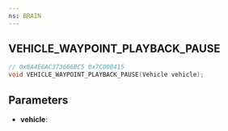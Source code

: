```yaml
---
ns: BRAIN
---
```

## VEHICLE_WAYPOINT_PLAYBACK_PAUSE

```c
// 0x8A4E6AC373666BC5 0x7C00B415
void VEHICLE_WAYPOINT_PLAYBACK_PAUSE(Vehicle vehicle);
```


## Parameters
* **vehicle**: 

